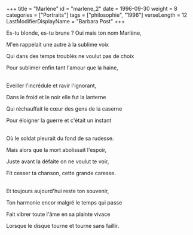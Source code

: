 +++
title = "Marlène"
id = "marlene_2"
date = 1996-09-30
weight = 8
categories = ["Portraits"]
tags = ["philosophie", "1996"]
verseLength = 12
LastModifierDisplayName = "Barbara Post"
+++

Es-tu blonde, es-tu brune ? Oui mais ton nom Marlène,

M'en rappelait une autre à la sublime voix

Qui dans des temps troublés ne voulut pas de choix

Pour sublimer enfin tant l'amour que la haine,

 \
Eveiller l'incrédule et ravir l'ignorant,

Dans le froid et le noir elle fut la lanterne

Qui réchauffait le cœur des gens de la caserne

Pour éloigner la guerre et c'était un instant

 \
Où le soldat pleurait du fond de sa rudesse.

Mais alors que la mort abolissait l'espoir,

Juste avant la défaite on ne voulut te voir,

Fit cesser ta chanson, cette grande caresse.

 \
Et toujours aujourd'hui reste ton souvenir,

Ton harmonie encor malgré le temps qui passe

Fait vibrer toute l'âme en sa plainte vivace

Lorsque le disque tourne et tourne sans faillir.
